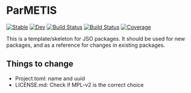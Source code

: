 # ParMETIS

[![Stable](https://img.shields.io/badge/docs-stable-blue.svg)](https://JuliaSmoothOptimizers.github.io/ParMETIS.jl/stable)
[![Dev](https://img.shields.io/badge/docs-dev-blue.svg)](https://JuliaSmoothOptimizers.github.io/ParMETIS.jl/dev)
[![Build Status](https://github.com/JuliaSmoothOptimizers/ParMETIS.jl/workflows/CI/badge.svg)](https://github.com/JuliaSmoothOptimizers/ParMETIS.jl/actions)
[![Build Status](https://api.cirrus-ci.com/github/JuliaSmoothOptimizers/ParMETIS.jl.svg)](https://cirrus-ci.com/github/JuliaSmoothOptimizers/ParMETIS.jl)
[![Coverage](https://codecov.io/gh/JuliaSmoothOptimizers/ParMETIS.jl/branch/master/graph/badge.svg)](https://codecov.io/gh/JuliaSmoothOptimizers/ParMETIS.jl)

This is a template/skeleton for JSO packages.
It should be used for new packages, and as a reference for changes in existing packages.

## Things to change

- Project.toml: name and uuid
- LICENSE.md: Check if MPL-v2 is the correct choice